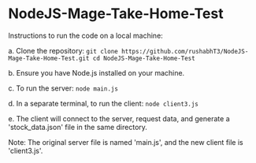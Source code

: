 # NodeJS-Mage-Take-Home-Test

Instructions to run the code on a local machine:

   a. Clone the repository:
      ```
      git clone https://github.com/rushabhT3/NodeJS-Mage-Take-Home-Test.git
      cd NodeJS-Mage-Take-Home-Test
      ```

   b. Ensure you have Node.js installed on your machine.

   c. To run the server:
      ```
      node main.js
      ```

   d. In a separate terminal, to run the client:
      ```
      node client3.js
      ```

   e. The client will connect to the server, request data, and generate a 'stock_data.json' file in the same directory.

Note: The original server file is named 'main.js', and the new client file is 'client3.js'.
